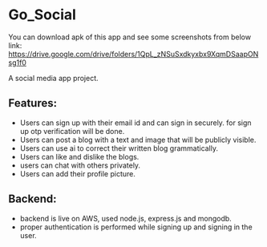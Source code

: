 # Go_Social

You can download apk of this app and see some screenshots from below link: 
https://drive.google.com/drive/folders/1QpL_zNSuSxdkyxbx9XqmDSaapONsg1f0

A social media app project.
## Features: 
- Users can sign up with their email id and can sign in securely. for sign up otp verification will be done.
- Users can post a blog with a text and image that will be publicly visible.
- Users can use ai to correct their written blog grammatically.
- Users can like and dislike the blogs.
- users can chat with others privately.
- Users can add their profile picture.

## Backend:
- backend is live on AWS, used node.js, express.js and mongodb.
- proper authentication is performed while signing up and signing in the user.
